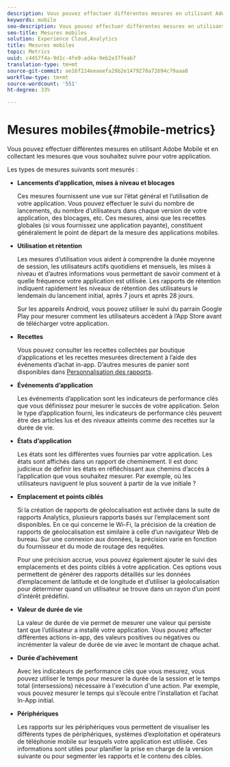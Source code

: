 ```yaml
---
description: Vous pouvez effectuer différentes mesures en utilisant Adobe Mobile et en collectant les mesures que vous souhaitez suivre pour votre application.
keywords: mobile
seo-description: Vous pouvez effectuer différentes mesures en utilisant Adobe Mobile et en collectant les mesures que vous souhaitez suivre pour votre application.
seo-title: Mesures mobiles
solution: Experience Cloud,Analytics
title: Mesures mobiles
topic: Metrics
uuid: c4457f4a-9d1c-4fe9-ad4a-9eb2e37feab7
translation-type: tm+mt
source-git-commit: ae16f224eeaeefa29b2e1479270a72694c79aaa0
workflow-type: tm+mt
source-wordcount: '551'
ht-degree: 33%

---
```



# Mesures mobiles{#mobile-metrics}

Vous pouvez effectuer différentes mesures en utilisant Adobe Mobile et en collectant les mesures que vous souhaitez suivre pour votre application.

Les types de mesures suivants sont mesurés :

* **Lancements d’application, mises à niveau et blocages**

   Ces mesures fournissent une vue sur l’état général et l’utilisation de votre application. Vous pouvez effectuer le suivi du nombre de lancements, du nombre d’utilisateurs dans chaque version de votre application, des blocages, etc. Ces mesures, ainsi que les recettes globales (si vous fournissez une application payante), constituent généralement le point de départ de la mesure des applications mobiles.

* **Utilisation et rétention**

   Les mesures d’utilisation vous aident à comprendre la durée moyenne de session, les utilisateurs actifs quotidiens et mensuels, les mises à niveau et d’autres informations vous permettant de savoir comment et à quelle fréquence votre application est utilisée. Les rapports de rétention indiquent rapidement les niveaux de rétention des utilisateurs le lendemain du lancement initial, après 7 jours et après 28 jours.

   Sur les appareils Android, vous pouvez utiliser le suivi du parrain Google Play pour mesurer comment les utilisateurs accèdent à l’App Store avant de télécharger votre application.

* **Recettes**

   Vous pouvez consulter les recettes collectées par boutique d’applications et les recettes mesurées directement à l’aide des événements d’achat in-app. D’autres mesures de panier sont disponibles dans [Personnalisation des rapports](/help/using/usage/reports-customize/reports-customize.md).

* **Événements d’application**

   Les événements d’application sont les indicateurs de performance clés que vous définissez pour mesurer le succès de votre application. Selon le type d’application fourni, les indicateurs de performance clés peuvent être des articles lus et des niveaux atteints comme des recettes sur la durée de vie.

* **États d’application**

   Les états sont les différentes vues fournies par votre application. Les états sont affichés dans un rapport de cheminement. Il est donc judicieux de définir les états en réfléchissant aux chemins d’accès à l’application que vous souhaitez mesurer. Par exemple, où les utilisateurs naviguent le plus souvent à partir de la vue initiale ?

* **Emplacement et points ciblés**

   Si la création de rapports de géolocalisation est activée dans la suite de rapports Analytics, plusieurs rapports basés sur l’emplacement sont disponibles. En ce qui concerne le Wi-Fi, la précision de la création de rapports de géolocalisation est similaire à celle d’un navigateur Web de bureau. Sur une connexion aux données, la précision varie en fonction du fournisseur et du mode de routage des requêtes.

   Pour une précision accrue, vous pouvez également ajouter le suivi des emplacements et des points ciblés à votre application. Ces options vous permettent de générer des rapports détaillés sur les données d’emplacement de latitude et de longitude et d’utiliser la géolocalisation pour déterminer quand un utilisateur se trouve dans un rayon d’un point d’intérêt prédéfini.

* **Valeur de durée de vie**

   La valeur de durée de vie permet de mesurer une valeur qui persiste tant que l’utilisateur a installé votre application. Vous pouvez affecter différentes actions in-app, des valeurs positives ou négatives ou incrémenter la valeur de durée de vie avec le montant de chaque achat.

* **Durée d’achèvement**

   Avec les indicateurs de performance clés que vous mesurez, vous pouvez utiliser le temps pour mesurer la durée de la session et le temps total (intersessions) nécessaire à l&#39;exécution d&#39;une action. Par exemple, vous pouvez mesurer le temps qui s’écoule entre l’installation et l’achat In-App initial.

* **Périphériques**

   Les rapports sur les périphériques vous permettent de visualiser les différents types de périphériques, systèmes d’exploitation et opérateurs de téléphonie mobile sur lesquels votre application est utilisée. Ces informations sont utiles pour planifier la prise en charge de la version suivante ou pour segmenter les rapports et le contenu des cibles.

